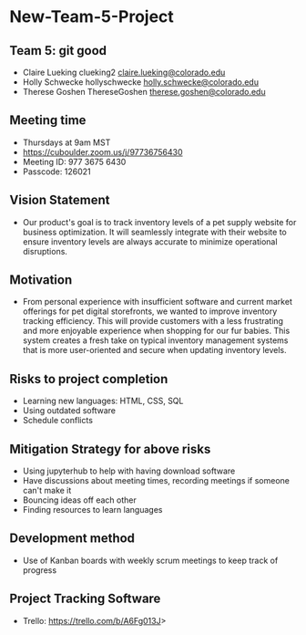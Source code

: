 # New-Team-5-Project

## Team 5: git good

* Claire Lueking clueking2 <claire.lueking@colorado.edu> 
* Holly Schwecke hollyschwecke <holly.schwecke@colorado.edu> 
* Therese Goshen ThereseGoshen <therese.goshen@colorado.edu> 

## Meeting time

* Thursdays at 9am MST
* https://cuboulder.zoom.us/j/97736756430
* Meeting ID: 977 3675 6430
* Passcode: 126021

## Vision Statement

* Our product's goal is to track inventory levels of a pet supply website for business optimization. It will seamlessly integrate with their website to ensure inventory levels are always accurate to minimize operational disruptions. 

## Motivation

* From personal experience with insufficient software and current market offerings for pet digital storefronts, we wanted to improve inventory tracking efficiency. This will provide customers with a less frustrating and more enjoyable experience when shopping for our fur babies. This system creates a fresh take on typical inventory management systems that is more user-oriented and secure when updating inventory levels.

## Risks to project completion

* Learning new languages: HTML, CSS, SQL
* Using outdated software
* Schedule conflicts
  
## Mitigation Strategy for above risks

* Using jupyterhub to help with having download software
* Have discussions about meeting times, recording meetings if someone can't make it
* Bouncing ideas off each other
* Finding resources to learn languages

## Development method

* Use of Kanban boards with weekly scrum meetings to keep track of progress

## Project Tracking Software

* Trello: [<https://trello.com/b/A6Fg013J>](https://trello.com/b/A6Fg013J/git-good2)>
